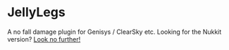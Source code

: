 # JellyLegs
A no fall damage plugin for Genisys / ClearSky etc. Looking for the Nukkit version? [Look no further!](https://github.com/TheDiamondYT1/JellyLegs/tree/nukkit)

